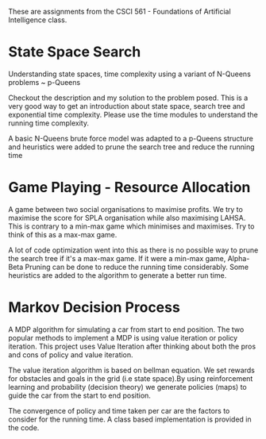 
These are assignments from the CSCI 561 - Foundations of Artificial Intelligence class.

# State Space Search

Understanding state spaces, time complexity using a variant of N-Queens problems ~ p-Queens 

Checkout the description and my solution to the problem posed. This is a very good way to get an introduction about state space, search tree and exponential time complexity. Please use the time modules to understand the running time complexity. 

A basic N-Queens brute force model was adapted to a p-Queens structure and heuristics were added to prune the search tree and reduce the running time

# Game Playing - Resource Allocation 

A game between two social organisations to maximise profits. We try to maximise the score for SPLA organisation while also maximising LAHSA. This is contrary to a min-max game which minimises and maximises. Try to think of this as a max-max game. 

A lot of code optimization went into this as there is no possible way to prune the search tree if it's a max-max game. If it were a min-max game, Alpha-Beta Pruning can be done to reduce the running time considerably. Some heuristics are added to the algorithm to generate a better run time.


# Markov Decision Process
A MDP algorithm for simulating a car from start to end position. The two popular methods to implement a MDP is using value iteration or policy iteration. This project uses Value Iteration after thinking about both the pros and cons of policy and value iteration. 

The value iteration algorithm is based on bellman equation. We set rewards for obstacles and goals in the grid (i.e state space).By using reinforcement learning and probability (decision theory) we generate policies (maps) to guide the car from the start to end position. 

The convergence of policy and time taken per car are the factors to consider for the running time. A class based implementation is provided in the code. 
